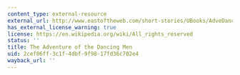 ```yaml
---
content_type: external-resource
external_url: http://www.eastoftheweb.com/short-stories/UBooks/AdveDanc.shtml
has_external_license_warning: true
license: https://en.wikipedia.org/wiki/All_rights_reserved
status: ''
title: The Adventure of the Dancing Men
uid: 2cef06ff-3c1f-4dbf-9f98-17fd36c702e4
wayback_url: ''
---
```

